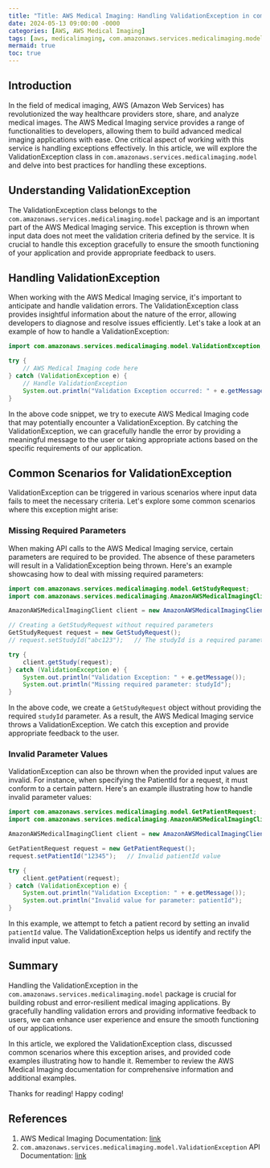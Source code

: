 ```yaml
---
title: "Title: AWS Medical Imaging: Handling ValidationException in com.amazonaws.services.medicalimaging.model"
date: 2024-05-13 09:00:00 -0000
categories: [AWS, AWS Medical Imaging]
tags: [aws, medicalimaging, com.amazonaws.services.medicalimaging.model]
mermaid: true
toc: true
---
```



## Introduction

In the field of medical imaging, AWS (Amazon Web Services) has revolutionized the way healthcare providers store, share, and analyze medical images. The AWS Medical Imaging service provides a range of functionalities to developers, allowing them to build advanced medical imaging applications with ease. One critical aspect of working with this service is handling exceptions effectively. In this article, we will explore the ValidationException class in `com.amazonaws.services.medicalimaging.model` and delve into best practices for handling these exceptions.

## Understanding ValidationException

The ValidationException class belongs to the `com.amazonaws.services.medicalimaging.model` package and is an important part of the AWS Medical Imaging service. This exception is thrown when input data does not meet the validation criteria defined by the service. It is crucial to handle this exception gracefully to ensure the smooth functioning of your application and provide appropriate feedback to users.

## Handling ValidationException

When working with the AWS Medical Imaging service, it's important to anticipate and handle validation errors. The ValidationException class provides insightful information about the nature of the error, allowing developers to diagnose and resolve issues efficiently. Let's take a look at an example of how to handle a ValidationException:

```java
import com.amazonaws.services.medicalimaging.model.ValidationException;

try {
    // AWS Medical Imaging code here
} catch (ValidationException e) {
    // Handle ValidationException
    System.out.println("Validation Exception occurred: " + e.getMessage());
}
```

In the above code snippet, we try to execute AWS Medical Imaging code that may potentially encounter a ValidationException. By catching the ValidationException, we can gracefully handle the error by providing a meaningful message to the user or taking appropriate actions based on the specific requirements of our application.

## Common Scenarios for ValidationException

ValidationException can be triggered in various scenarios where input data fails to meet the necessary criteria. Let's explore some common scenarios where this exception might arise:

### Missing Required Parameters

When making API calls to the AWS Medical Imaging service, certain parameters are required to be provided. The absence of these parameters will result in a ValidationException being thrown. Here's an example showcasing how to deal with missing required parameters:

```java
import com.amazonaws.services.medicalimaging.model.GetStudyRequest;
import com.amazonaws.services.medicalimaging.AmazonAWSMedicalImagingClient;

AmazonAWSMedicalImagingClient client = new AmazonAWSMedicalImagingClient();

// Creating a GetStudyRequest without required parameters
GetStudyRequest request = new GetStudyRequest();
// request.setStudyId("abc123");   // The studyId is a required parameter

try {
    client.getStudy(request);
} catch (ValidationException e) {
    System.out.println("Validation Exception: " + e.getMessage());
    System.out.println("Missing required parameter: studyId");
}
```

In the above code, we create a `GetStudyRequest` object without providing the required `studyId` parameter. As a result, the AWS Medical Imaging service throws a ValidationException. We catch this exception and provide appropriate feedback to the user.

### Invalid Parameter Values

ValidationException can also be thrown when the provided input values are invalid. For instance, when specifying the PatientId for a request, it must conform to a certain pattern. Here's an example illustrating how to handle invalid parameter values:

```java
import com.amazonaws.services.medicalimaging.model.GetPatientRequest;
import com.amazonaws.services.medicalimaging.AmazonAWSMedicalImagingClient;

AmazonAWSMedicalImagingClient client = new AmazonAWSMedicalImagingClient();

GetPatientRequest request = new GetPatientRequest();
request.setPatientId("12345");   // Invalid patientId value

try {
    client.getPatient(request);
} catch (ValidationException e) {
    System.out.println("Validation Exception: " + e.getMessage());
    System.out.println("Invalid value for parameter: patientId");
}
```

In this example, we attempt to fetch a patient record by setting an invalid `patientId` value. The ValidationException helps us identify and rectify the invalid input value.

## Summary

Handling the ValidationException in the `com.amazonaws.services.medicalimaging.model` package is crucial for building robust and error-resilient medical imaging applications. By gracefully handling validation errors and providing informative feedback to users, we can enhance user experience and ensure the smooth functioning of our applications.

In this article, we explored the ValidationException class, discussed common scenarios where this exception arises, and provided code examples illustrating how to handle it. Remember to review the AWS Medical Imaging documentation for comprehensive information and additional examples.

Thanks for reading! Happy coding!

## References

1. AWS Medical Imaging Documentation: [link](https://docs.aws.amazon.com/sdk-for-java/v1/developer-guide/welcome.html)
2. `com.amazonaws.services.medicalimaging.model.ValidationException` API Documentation: [link](https://docs.aws.amazon.com/AWSJavaSDK/latest/javadoc/latest/com/amazonaws/services/medicalimaging/model/ValidationException.html)